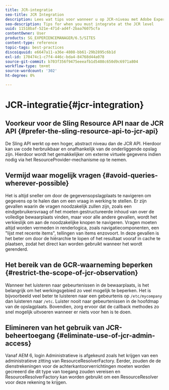 ```yaml
---
title: JCR-integratie
seo-title: JCR Integration
description: Lees wat tips voor wanneer u op JCR-niveau met Adobe Experience Manager moet integreren.
seo-description: Tips for when you must integrate at the JCR level
uuid: 11518baf-521e-471d-ad4f-2baa76075cfa
contentOwner: User
products: SG_EXPERIENCEMANAGER/6.5/SITES
content-type: reference
topic-tags: best-practices
discoiquuid: e6647a11-a36e-4808-bb61-29b2895c6b1d
exl-id: 170474c1-c7f4-446c-bda4-84768d44a078
source-git-commit: b703f356f9475eeeafb1d5408c650d9c6971a804
workflow-type: tm+mt
source-wordcount: '302'
ht-degree: 0%

---
```


# JCR-integratie{#jcr-integration}

## Voorkeur voor de Sling Resource API naar de JCR API {#prefer-the-sling-resource-api-to-jcr-api}

De Sling API werkt op een hoger, abstract niveau dan de JCR API. Hierdoor kan uw code herbruikbaar en onafhankelijk van de onderliggende opslag zijn. Hierdoor wordt het gemakkelijker om externe virtuele gegevens indien nodig via het ResourceProvider-mechanisme op te nemen.

## Vermijd waar mogelijk vragen {#avoid-queries-wherever-possible}

Het is altijd sneller om door de gegevensopslagplaats te navigeren om gegevens op te halen dan om een vraag in werking te stellen. Er zijn gevallen waarin de vragen noodzakelijk zullen zijn, zoals een eindgebruikersvraag of het moeten gestructureerde inhoud van over de volledige bewaarplaats vinden, maar voor alle andere gevallen, wordt het verkieslijk om aan de noodzakelijke knopen te navigeren. Vragen moeten altijd worden vermeden in renderlogica, zoals navigatiecomponenten, een &quot;lijst met recente items&quot;, tellingen van items enzovoort. In deze gevallen is het beter om door de hiërarchie te lopen of het resultaat vooraf in cache te plaatsen, zodat het direct kan worden gebruikt wanneer het wordt gerenderd.

## Het bereik van de GCR-waarneming beperken {#restrict-the-scope-of-jcr-observation}

Wanneer het luisteren naar gebeurtenissen in de bewaarplaats, is het belangrijk om het werkingsgebied zo veel mogelijk te beperken. Het is bijvoorbeeld veel beter te luisteren naar een gebeurtenis op `/etc/mycompany` dan luisteren naar `/etc`. Luister nooit naar gebeurtenissen in de hoofdmap van de opslagplaats. Bovendien, zorg ervoor dat de callback methodes zo snel mogelijk uitvoeren wanneer er niets voor hen is te doen.

## Elimineren van het gebruik van JCR-beheertoegang {#eliminate-use-of-jcr-admin-access}

Vanaf AEM 6, login Administratieve is afgekeurd zoals het krijgen van een administratieve zitting van ResourceResolverFactory. Eerder, zouden de de dienstrekeningen voor de achterkantoorverrichtingen moeten worden gecreeerd die dit type van toegang zouden vereisen en ResourceResolverFactory kan worden gebruikt om een ResourceResolver voor deze rekening te krijgen.
